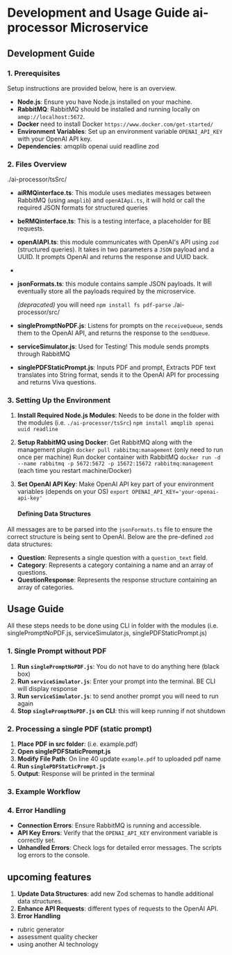 
# Development and Usage Guide ai-processor Microservice
## Development Guide
### 1. Prerequisites
Setup instructions are provided below, here is an overview.
- **Node.js**: Ensure you have Node.js installed on your machine.
- **RabbitMQ**: RabbitMQ should be installed and running locally on `amqp://localhost:5672`.
- **Docker** need to install Docker `https://www.docker.com/get-started/`
- **Environment Variables**: Set up an environment variable `OPENAI_API_KEY` with your OpenAI API key.
- **Dependencies**: amqplib openai uuid readline zod

### 2. Files Overview
./ai-processor/tsSrc/
- **aiRMQinterface.ts**: This module uses mediates messages between RabbitMQ (using `amqplib`) and `openAIApi.ts`, it will hold or call the required JSON formats for structured queries
- **beRMQinterface.ts**: This is a testing interface, a placeholder for BE requests.
- **openAIAPI.ts**: this module communicates with OpenAI's API using `zod` (structured queries). It takes in two parameters a `JSON` payload and a UUID. It prompts OpenAI and returns the response and UUID back.
- 
- **jsonFormats.ts**: this module contains sample JSON payloads. It will eventually store all the payloads required by the microservice.
  

  *(depracated)* you will need `npm install fs pdf-parse`
  ./ai-processor/src/
- **singlePromptNoPDF.js**: Listens for prompts on the `receiveQueue`, sends them to the OpenAI API, and returns the response to the `sendQueue`.
- **serviceSimulator.js**: Used for Testing! This module sends prompts through RabbitMQ
- **singlePDFStaticPrompt.js**: Inputs PDF and prompt, Extracts PDF text translates into String format, sends it to the OpenAI API for processing and returns Viva questions.

### 3. Setting Up the Environment
1. **Install Required Node.js Modules**:
   Needs to be done in the folder with the modules (i.e. `./ai-processor/tsSrc`)
   `npm install amqplib openai uuid readline`
2. **Setup RabbitMQ using Docker**:
   Get RabbitMQ along with the management plugin `docker pull rabbitmq:management` (only need to run once per machine)
   Run docker container with RabbitMQ `docker run -d --name rabbitmq -p 5672:5672 -p 15672:15672 rabbitmq:management` (each time you restart machine/Docker)

3. **Set OpenAI API Key**:
   Make OpenAI API key part of your environment variables (depends on your OS) `export OPENAI_API_KEY='your-openai-api-key'`

   #### Defining Data Structures

All messages are to be parsed into the `jsonFormats.ts` file to ensure the correct structure is being sent to OpenAI. Below are the pre-defined `zod`  data structures:
- **Question**: Represents a single question with a `question_text` field.
- **Category**: Represents a category containing a name and an array of questions.
- **QuestionResponse**: Represents the response structure containing an array of categories.


## Usage Guide
All these steps needs to be done using CLI in folder with the modules (i.e. singlePromptNoPDF.js, serviceSimulator.js, singlePDFStaticPrompt.js)
### 1. Single Prompt without PDF 
1. **Run `singlePromptNoPDF.js`**: You do not have to do anything here (black box)
2. **Run `serviceSimulator.js`**: Enter your prompt into the terminal. BE CLI will display response
3. **Run `serviceSimulator.js`**: to send another prompt you will need to run again
4. **Stop `singlePromptNoPDF.js` on CLI**: this will keep running if not shutdown


### 2. Processing a single PDF (static prompt)
1. **Place PDF in src folder**: (i.e. example.pdf)
2. **Open singlePDFStaticPrompt.js** 
3. **Modify File Path**: On line 40 update `example.pdf` to uploaded pdf name
4. **Run `singlePDFStaticPrompt.js`**
5. **Output**: Response will be printed in the terminal

### 3. Example Workflow

### 4. Error Handling

- **Connection Errors**: Ensure RabbitMQ is running and accessible.
- **API Key Errors**: Verify that the `OPENAI_API_KEY` environment variable is correctly set.
- **Unhandled Errors**: Check logs for detailed error messages. The scripts log errors to the console.


## upcoming features
1. **Update Data Structures**: add new Zod schemas to handle additional data structures.
2. **Enhance API Requests**: different types of requests to the OpenAI API.
3.  **Error Handling**
- rubric generator
- assessment quality checker
- using another AI technology
